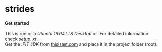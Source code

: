 # strides

#### Get started

This is run on a *Ubuntu 16.04 LTS Desktop* os. For detailed information check *setup.txt*.<br />
Get the *.FIT SDK* from [thisisant.com](https://www.thisisant.com/resources/fit) and place it in the project folder (root).

